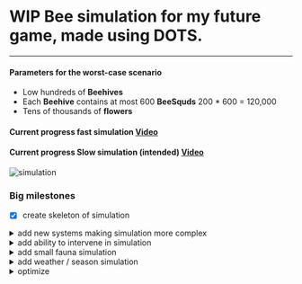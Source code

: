 # WIP Bee simulation for my future game, made using DOTS.
---
#### Parameters for the worst-case scenario
- Low hundreds of **Beehives**
- Each **Beehive** contains at most 600 **BeeSquds** 200 * 600 = 120,000
- Tens of thousands of **flowers**

#### Current progress fast simulation [Video](https://drive.google.com/file/d/1jFfCPzz5Y7dMGNWluuDpKLoI_0QAFORi/view?usp=drive_link)

#### Current progress Slow simulation (intended) [Video](https://drive.google.com/file/d/1-FVoWj1hFmqo6VeFbdxkRGfWAuSVkKQQ/view?usp=drive_link)

![simulation](https://github.com/DangerRad/BeeSimulation/assets/21123909/5564c069-a676-4ea0-aa4f-8a7c5801b366)

### Big milestones 
- [x] create skeleton of simulation
<details>
  <summary>add new systems making simulation more complex</summary>
  
- [x] add food consumption
- [ ] When hive is shade and or isn't facing sunrise, bees go foraging later.
- [X] add mites 
- [ ] add diseases that reduce stats of the bees or the queen 
- [x] bee dying probability on curve, with different parameters affecting mortality - weather/mites/etc
- [ ] beehive size dependent on food stored 
- [x] Queen life cycle
- [x] random genes based on species 
- [ ] beehive conditions - ventilation/temperature/space/..
- [ ] control stats based on food quality - sugar lowest, natural nectar highest.
</details>
<details>
  <summary>add ability to intervene in simulation</summary>
  WIP
</details>
<details>
  <summary>add small fauna simulation</summary>
  WIP
</details>
<details>
  <summary>add weather / season simulation</summary>
  WIP
</details>
<details>
  <summary>optimize</summary>
  WIP
</details>
